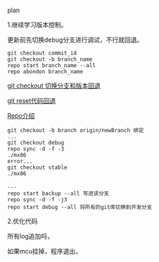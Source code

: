 plan

1.继续学习版本控制。

更新前先切换debug分支进行调试，不行就回退。

```
git checkout commit_id
git checkout -b branch_name
repo start branch_name --all
repo abondon branch_name
```

[git checkout 切换分支和版本回退](https://blog.csdn.net/weixin_43083491/article/details/109648459)

[git reset代码回退](https://blog.csdn.net/weixin_43083491/article/details/111320974)

[Repo介绍](https://blog.csdn.net/nwpushuai/article/details/78778602)

```
git checkout -b branch origin/newBranch 绑定
...
git checkout debug
repo sync -d -f -3
./mx86
error...
git checkout stable
./mx86

...
repo start backup --all 写进该分支
repo sync -d -f -j3
repo start debug --all 将所有的git库切换到开发分支

```

2.优化代码

所有log追加吗，

如果mcu挂掉，程序退出，